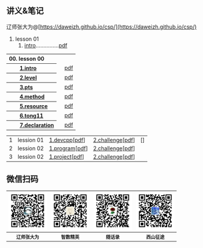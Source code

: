 ## 讲义&笔记

辽师张大为@[https://daweizh.github.io/csp/](https://daweizh.github.io/csp/)

1. lesson 01 
    1. [intro](lesson00/1.intro.html)...............[pdf](lesson00/00.1-intro.pdf)


<table border='0'>
  <tr><th align='left'>00. lesson 00</th><td></td><td></td></tr>
  <tr><th align='left'>　　<a href='lesson00/1.intro.html'>1.intro</a></th><td></td>
      <td align='right'><a href='lesson00/00.1-intro.pdf'>pdf</a></td>
  </tr>
  <tr><th align='left'>　　<a href='lesson00/2.level.html'>2.level</a></th><td></td>
      <td align='right'><a href='lesson00/00.2-level.pdf'>pdf</a></td>
  </tr>
  <tr><th align='left'>　　<a href='lesson00/3.pts.html'>3.pts</a></th><td></td>
      <td align='right'><a href='lesson00/00.3-pts.pdf'>pdf</a></td>
  </tr>
  <tr><th align='left'>　　<a href='lesson00/4.method.html'>4.method</a></th><td></td>
      <td align='right'><a href='lesson00/00.4-method.pdf'>pdf</a></td>
  </tr>
  <tr><th align='left'>　　<a href='lesson00/5.resource.html'>5.resource</a></th><td></td>
      <td align='right'><a href='lesson00/00.5-resource.pdf'>pdf</a></td>
  </tr>
  <tr><th align='left'>　　<a href='lesson00/6.tong11.html'>6.tong11</a></th><td></td>
      <td align='right'><a href='lesson00/00.6-tong11.pdf'>pdf</a></td>
  </tr>
  <tr><th align='left'>　　<a href='lesson00/7.organ.html'>7.declaration</a></th><td></td>
      <td align='right'><a href='lesson00/00.7-organ.pdf'>pdf</a></td>
  </tr>

</table>


<table>
  <tr><td>1</td><td>lession 01</td>
    <td style="text-align:left;">
      <a href='lesson01/1.devcpp.html'>1.devcpp</a>[<a href='lesson01/01.1-devcpp.pdf'>pdf</a>]
    </td><td style="text-align:left;" colspan="4">
      <a href='lesson01/2.challenge.html'>2.challenge</a>[<a href='lesson01/01.2-challenge.pdf'>pdf</a>]
    </td><td style="text-align:left;">
      []
    </td>
  </tr>
  <tr><td>2</td><td>lession 02</td>
    <td style="text-align:left;">
      <a href='lesson02/1.program.html'>1.program</a>[<a href='lesson02/02.1-program.pdf'>pdf</a>]
    </td><td style="text-align:left;" colspan="5">
      <a href='lesson02/2.challenge.html'>2.challenge</a>[<a href='lesson02/02.2-challenge.pdf'>pdf</a>]
    </td>
  </tr>
  <tr><td>3</td><td>lession 02</td>
    <td style="text-align:left;">
      <a href='lesson03/1.project.html'>1.project</a>[<a href='lesson03/03.1-project.pdf'>pdf</a>]
    </td><td style="text-align:left;" colspan="5">
      <a href='lesson03/2.challenge.html'>2.challenge</a>[<a href='lesson03/03.2-challenge.pdf'>pdf</a>]
    </td>
  </tr>
</table>


## 微信扫码

<table style="font-size:12px;"><tr>
    <td><img src="lesson00/images/zdw.jpg" width="100"></td>
    <td><img src="lesson00/images/idea.jpg" width="100"></td>
    <td><img src="lesson00/images/shl.jpg" width="100"></td>
    <td><img src="lesson00/images/xszt.jpg" width="100"></td>
</tr><tr><th>辽师张大为</th><th>智数精英</th><th>随话录</th><th>西山征途</th></tr>
</table>



    